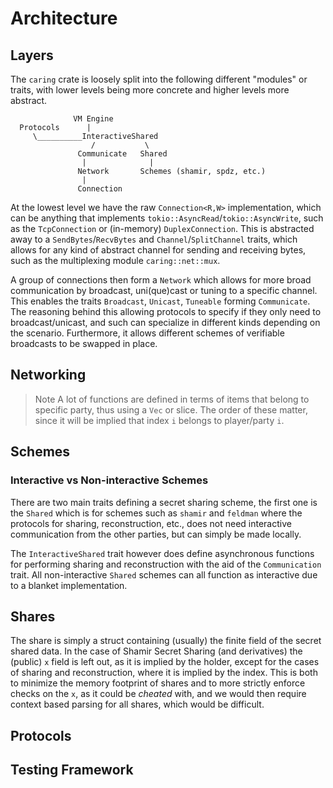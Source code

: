 # Architecture


## Layers

The `caring` crate is loosely split into the following different "modules" or traits,
with lower levels being more concrete and higher levels more abstract.

```
              VM Engine
  Protocols      |
     \__________InteractiveShared
                  /           \
               Communicate   Shared
                |              |
               Network       Schemes (shamir, spdz, etc.) 
                |
               Connection
```

At the lowest level we have the raw `Connection<R,W>` implementation,
which can be anything that implements `tokio::AsyncRead`/`tokio::AsyncWrite`,
such as the `TcpConnection` or (in-memory) `DuplexConnection`.
This is abstracted away to a `SendBytes`/`RecvBytes` and `Channel`/`SplitChannel` traits,
which allows for any kind of abstract channel for sending and receiving bytes,
such as the multiplexing module `caring::net::mux`.

A group of connections then form a `Network` which allows for more broad communication by
broadcast, uni(que)cast or tuning to a specific channel.
This enables the traits `Broadcast`, `Unicast`, `Tuneable` forming `Communicate`.
The reasoning behind this allowing protocols to specify if they only need to broadcast/unicast,
and such can specialize in different kinds depending on the scenario.
Furthermore, it allows different schemes of verifiable broadcasts to be swapped in place.





## Networking

> Note
> A lot of functions are defined in terms of items that belong to specific party,
> thus using a `Vec` or slice. The order of these matter, since it will be implied that
> index `i` belongs to player/party `i`.


## Schemes


### Interactive vs Non-interactive Schemes

There are two main traits defining a secret sharing scheme,
the first one is the `Shared` which is for schemes such as `shamir` and `feldman` where
the protocols for sharing, reconstruction, etc., does not need interactive communication from the other parties,
but can simply be made locally.

The `InteractiveShared` trait however does define asynchronous functions for performing sharing and reconstruction
with the aid of the `Communication` trait.
All non-interactive `Shared` schemes can all function as interactive due to a blanket implementation.


## Shares

The share is simply a struct containing (usually) the finite field of the secret shared data.
In the case of Shamir Secret Sharing (and derivatives) the (public) `x` field is left out,
as it is implied by the holder, except for the cases of sharing and reconstruction,
where it is implied by the index.
This is both to minimize the memory footprint of shares and to more strictly enforce checks on the `x`,
as it could be *cheated* with, and we would then require context based parsing for all shares,
which would be difficult.


## Protocols



## Testing Framework

